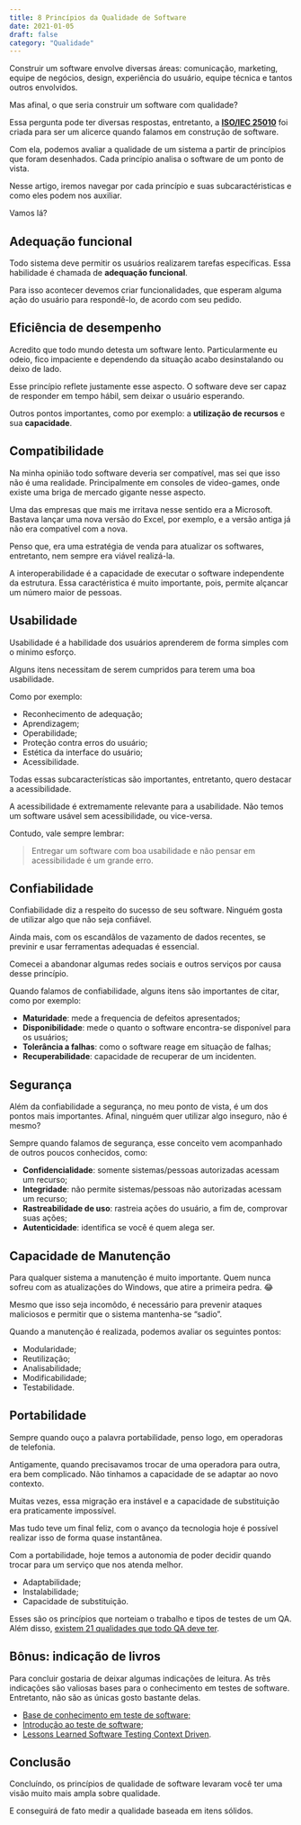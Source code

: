 ```yaml
---
title: 8 Princípios da Qualidade de Software
date: 2021-01-05
draft: false
category: "Qualidade"
---
```

Construir um software envolve diversas áreas: comunicação, marketing, equipe de negócios, design, experiência do usuário, equipe técnica e tantos outros envolvidos.

Mas afinal, o que seria construir um software com qualidade?

Essa pergunta pode ter diversas respostas, entretanto, a [**ISO/IEC 25010**](https://iso25000.com/index.php/en/iso-25000-standards/iso-25010) foi criada para ser um alicerce quando falamos em construção de software.

Com ela, podemos avaliar a qualidade de um sistema a partir de princípios que foram desenhados. Cada princípio analisa o software de um ponto de vista.

Nesse artigo, iremos navegar por cada princípio e suas subcaractéristicas e como eles podem nos auxiliar.

Vamos lá?

## Adequação funcional

Todo sistema deve permitir os usuários realizarem tarefas específicas. Essa habilidade é chamada de **adequação funcional**.

Para isso acontecer devemos criar funcionalidades, que esperam alguma ação do usuário para respondê-lo, de acordo com seu pedido.

## Eficiência de desempenho

Acredito que todo mundo detesta um software lento. Particularmente eu odeio, fico impaciente e dependendo da situação acabo desinstalando ou deixo de lado.

Esse princípio reflete justamente esse aspecto. O software deve ser capaz de responder em tempo hábil, sem deixar o usuário esperando.

Outros pontos importantes, como por exemplo: a **utilização de recursos** e sua **capacidade**.

## Compatibilidade

Na minha opinião todo software deveria ser compatível, mas sei que isso não é uma realidade. Principalmente em consoles de video-games, onde existe uma briga de mercado gigante nesse aspecto.

Uma das empresas que mais me irritava nesse sentido era a Microsoft. Bastava lançar uma nova versão do Excel, por exemplo, e a versão antiga já não era compatível com a nova.

Penso que, era uma estratégia de venda para atualizar os softwares, entretanto, nem sempre era viável realizá-la.

A interoperabilidade é a capacidade de executar o software independente da estrutura. Essa caractéristica é muito importante, pois, permite alçancar um número maior de pessoas.

## Usabilidade

Usabilidade é a habilidade dos usuários aprenderem de forma simples com o minimo esforço.

Alguns itens necessitam de serem cumpridos para terem uma boa usabilidade.

Como por exemplo:

- Reconhecimento de adequação;
- Aprendizagem;
- Operabilidade;
- Proteção contra erros do usuário;
- Estética da interface do usuário;
- Acessibilidade.

Todas essas subcaracterísticas são importantes, entretanto, quero destacar a acessibilidade.

A acessibilidade é extremamente relevante para a usabilidade. Não temos um software usável sem acessibilidade, ou vice-versa.

Contudo, vale sempre lembrar:

> Entregar um software com boa usabilidade e não pensar em acessibilidade é um grande erro.

## Confiabilidade

Confiabilidade diz a respeito do sucesso de seu software. Ninguém gosta de utilizar algo que não seja confiável.

Ainda mais, com os escandâlos de vazamento de dados recentes, se previnir e usar ferramentas adequadas é essencial.

Comecei a abandonar algumas redes sociais e outros serviços por causa desse princípio.

Quando falamos de confiabilidade, alguns itens são importantes de citar, como por exemplo:

- **Maturidade**: mede a frequencia de defeitos apresentados;
- **Disponibilidade**: mede o quanto o software encontra-se disponível para os usuários;
- **Tolerância a falhas**: como o software reage em situação de falhas;
- **Recuperabilidade**: capacidade de recuperar de um incidenten.

## Segurança

Além da confiabilidade a segurança, no meu ponto de vista, é um dos pontos mais importantes. Afinal, ninguém quer utilizar algo inseguro, não é mesmo?

Sempre quando falamos de segurança, esse conceito vem acompanhado de outros poucos conhecidos, como:

- **Confidencialidade**: somente sistemas/pessoas autorizadas acessam um recurso;
- **Integridade**: não permite sistemas/pessoas não autorizadas acessam um recurso;
- **Rastreabilidade de uso**: rastreia ações do usuário, a fim de, comprovar suas ações;
- **Autenticidade**: identifica se você é quem alega ser.

## Capacidade de Manutenção

Para qualquer sistema a manutenção é muito importante. Quem nunca sofreu com as atualizações do Windows, que atire a primeira pedra. 😂

Mesmo que isso seja incomôdo, é necessário para prevenir ataques maliciosos e permitir que o sistema mantenha-se “sadio”.

Quando a manutenção é realizada, podemos avaliar os seguintes pontos:

- Modularidade;
- Reutilização;
- Analisabilidade;
- Modificabilidade;
- Testabilidade.

## Portabilidade

Sempre quando ouço a palavra portabilidade, penso logo, em operadoras de telefonia.

Antigamente, quando precisavamos trocar de uma operadora para outra, era bem complicado. Não tinhamos a capacidade de se adaptar ao novo contexto.

Muitas vezes, essa migração era instável e a capacidade de substituição era praticamente impossível.

Mas tudo teve um final feliz, com o avanço da tecnologia hoje é possível realizar isso de forma quase instantânea.

Com a portabilidade, hoje temos a autonomia de poder decidir quando trocar para um serviço que nos atenda melhor.

- Adaptabilidade;
- Instalabilidade;
- Capacidade de substituição.

Esses são os princípios que norteiam o trabalho e tipos de testes de um QA. Além disso, [existem 21 qualidades que todo QA deve ter](https://brunopulis.com/21-qualidade-de-um-bom-qa/).

## Bônus: indicação de livros

Para concluir gostaria de deixar algumas indicações de leitura. As três indicações são valiosas bases para o conhecimento em testes de software. Entretanto, não são as únicas gosto bastante delas.

- [Base de conhecimento em teste de software;](https://www.amazon.com.br/Base-Conhecimento-em-Teste-Software/dp/8580630533?crid=1DQEN7AGYXIUX&keywords=base+de+conhecimento+em+teste+de+software&qid=1686710879&sprefix=Base+de+conhecimen%2Caps%2C221&sr=8-1&linkCode=li3&tag=pulis-20&linkId=03f874dd80a176cc1a52f81e267bbd3f&language=pt_BR&ref_=as_li_ss_il)
- [Introdução ao teste de software](https://www.amazon.com.br/Introdu%C3%A7%C3%A3o-Teste-Software-Marcio-Delamaro-ebook/dp/B01JMAC4HU?__mk_pt_BR=%C3%85M%C3%85%C5%BD%C3%95%C3%91&crid=2EBNKJLV1H0DW&keywords=introdu%C3%A7%C3%A3o+ao+teste+de+software&qid=1686712129&sprefix=introducao+ao+teste+de+software%2Caps%2C238&sr=8-1&linkCode=li3&tag=pulis-20&linkId=1b102d60ef0b5e7bb940f613399cda84&language=pt_BR&ref_=as_li_ss_il);
- [Lessons Learned Software Testing Context Driven](https://www.amazon.com.br/Lessons-Learned-Software-Testing-Context-Driven/dp/0471081124?crid=2TFWNYA94YUBU&keywords=lessons+learned+in+software+testing&qid=1686712164&sprefix=Lessons+lear%2Caps%2C208&sr=8-1&ufe=app_do%3Aamzn1.fos.6a09f7ec-d911-4889-ad70-de8dd83c8a74&linkCode=li2&tag=pulis-20&linkId=82c68364eca87bac669cc3262dfa5db7&language=pt_BR&ref_=as_li_ss_il).

## Conclusão

Concluíndo, os princípios de qualidade de software levaram você ter uma visão muito mais ampla sobre qualidade.

E conseguirá de fato medir a qualidade baseada em itens sólidos.
